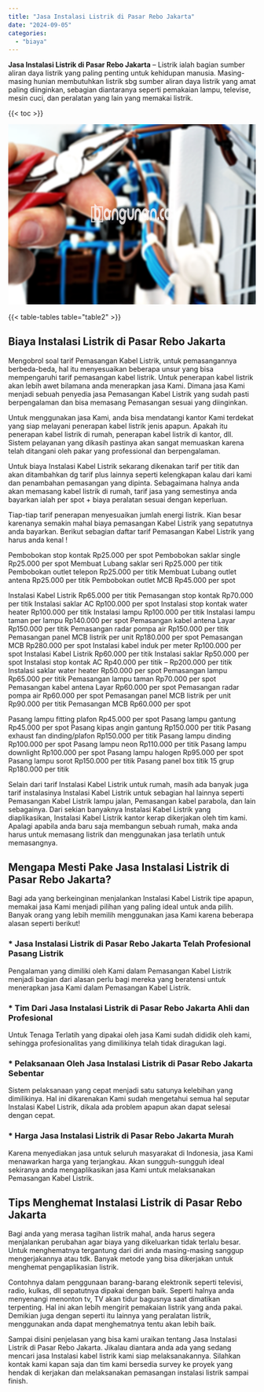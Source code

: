```yaml
---
title: "Jasa Instalasi Listrik di Pasar Rebo Jakarta"
date: "2024-09-05"
categories: 
  - "biaya"
---
```


**Jasa Instalasi Listrik di Pasar Rebo Jakarta** – Listrik ialah bagian sumber aliran daya listrik yang paling penting untuk kehidupan manusia. Masing-masing hunian membutuhkan listrik sbg sumber aliran daya listrik yang amat paling diinginkan, sebagian diantaranya seperti pemakaian lampu, televise, mesin cuci, dan peralatan yang lain yang memakai listrik.

{{< toc >}}

![Jasa Instalasi Listrik di Pasar Rebo Jakarta](/images/instalasi-listrik-murah44.png)

{{< table-tables table="table2" >}}

## Biaya Instalasi Listrik di Pasar Rebo Jakarta

Mengobrol soal tarif Pemasangan Kabel Listrik, untuk pemasangannya berbeda-beda, hal itu menyesuaikan beberapa unsur yang bisa mempengaruhi tarif pemasangan kabel listrik. Untuk penerapan kabel listrik akan lebih awet bilamana anda menerapkan jasa Kami. Dimana jasa Kami menjadi sebuah penyedia jasa Pemasangan Kabel Listrik yang sudah pasti berpengalaman dan bisa memasang Pemasangan sesuai yang diinginkan.

Untuk menggunakan jasa Kami, anda bisa mendatangi kantor Kami terdekat yang siap melayani penerapan kabel listrik jenis apapun. Apakah itu penerapan kabel listrik di rumah, penerapan kabel listrik di kantor, dll. Sistem pelayanan yang dikasih pastinya akan sangat memuaskan karena telah ditangani oleh pakar yang professional dan berpengalaman.

Untuk biaya Instalasi Kabel Listrik sekarang dikenakan tarif per titik dan akan ditambahkan dg tarif plus lainnya seperti kelengkapan kalau dari kami dan penambahan pemasangan yang dipinta. Sebagaimana halnya anda akan memasang kabel listrik di rumah, tarif jasa yang semestinya anda bayarkan ialah per spot + biaya peralatan sesuai dengan keperluan.

Tiap-tiap tarif penerapan menyesuaikan jumlah energi listrik. Kian besar karenanya semakin mahal biaya pemasangan Kabel Listrik yang sepatutnya anda bayarkan. Berikut sebagian daftar tarif Pemasangan Kabel Listrik yang harus anda kenal !

Pembobokan stop kontak Rp25.000 per spot Pembobokan saklar single Rp25.000 per spot Membuat Lubang saklar seri Rp25.000 per titik Pembobokan outlet telepon Rp25.000 per titik Membuat Lubang outlet antena Rp25.000 per titik Pembobokan outlet MCB Rp45.000 per spot

Instalasi Kabel Listrik Rp65.000 per titik Pemasangan stop kontak Rp70.000 per titik Instalasi saklar AC Rp100.000 per spot Instalasi stop kontak water heater Rp100.000 per titik Instalasi lampu Rp100.000 per titik Instalasi lampu taman per lampu Rp140.000 per spot Pemasangan kabel antena Layar Rp150.000 per titik Pemasangan radar pompa air Rp150.000 per titik Pemasangan panel MCB listrik per unit Rp180.000 per spot Pemasangan MCB Rp280.000 per spot Instalasi kabel induk per meter Rp100.000 per spot Instalasi Kabel Listrik Rp60.000 per titik Instalasi saklar Rp50.000 per spot Instalasi stop kontak AC Rp40.000 per titik – Rp200.000 per titik Instalasi saklar water heater Rp50.000 per spot Pemasangan lampu Rp65.000 per titik Pemasangan lampu taman Rp70.000 per spot Pemasangan kabel antena Layar Rp60.000 per spot Pemasangan radar pompa air Rp60.000 per spot Pemasangan panel MCB listrik per unit Rp90.000 per titik Pemasangan MCB Rp60.000 per spot

Pasang lampu fitting plafon Rp45.000 per spot Pasang lampu gantung Rp45.000 per spot Pasang kipas angin gantung Rp150.000 per titik Pasang exhaust fan dinding/plafon Rp150.000 per titik Pasang lampu dinding Rp100.000 per spot Pasang lampu neon Rp110.000 per titik Pasang lampu downlight Rp100.000 per spot Pasang lampu halogen Rp95.000 per spot Pasang lampu sorot Rp150.000 per titik Pasang panel box titik 15 grup Rp180.000 per titik

Selain dari tarif Instalasi Kabel Listrik untuk rumah, masih ada banyak juga tarif instalasinya Instalasi Kabel Listrik untuk sebagian hal lainnya seperti Pemasangan Kabel Listrik lampu jalan, Pemasangan kabel parabola, dan lain sebagainya. Dari sekian banyaknya Instalasi Kabel Listrik yang diaplikasikan, Instalasi Kabel Listrik kantor kerap dikerjakan oleh tim kami. Apalagi apabila anda baru saja membangun sebuah rumah, maka anda harus untuk memasang listrik dan menggunakan jasa terlatih untuk memasangnya.

## Mengapa Mesti Pake Jasa Instalasi Listrik di Pasar Rebo Jakarta?

Bagi ada yang berkeinginan menjalankan Instalasi Kabel Listrik tipe apapun, memakai jasa Kami menjadi pilihan yang paling ideal untuk anda pilih. Banyak orang yang lebih memilih menggunakan jasa Kami karena beberapa alasan seperti berikut!

### \* Jasa Instalasi Listrik di Pasar Rebo Jakarta Telah Profesional Pasang Listrik

Pengalaman yang dimiliki oleh Kami dalam Pemasangan Kabel Listrik menjadi bagian dari alasan perlu bagi mereka yang beratensi untuk menerapkan jasa Kami dalam Pemasangan Kabel Listrik.

### \* Tim Dari Jasa Instalasi Listrik di Pasar Rebo Jakarta Ahli dan Profesional

Untuk Tenaga Terlatih yang dipakai oleh jasa Kami sudah dididik oleh kami, sehingga profesionalitas yang dimilikinya telah tidak diragukan lagi.

### \* Pelaksanaan Oleh Jasa Instalasi Listrik di Pasar Rebo Jakarta Sebentar

Sistem pelaksanaan yang cepat menjadi satu satunya kelebihan yang dimilikinya. Hal ini dikarenakan Kami sudah mengetahui semua hal seputar Instalasi Kabel Listrik, dikala ada problem apapun akan dapat selesai dengan cepat.

### \* Harga Jasa Instalasi Listrik di Pasar Rebo Jakarta Murah

Karena menyediakan jasa untuk seluruh masyarakat di Indonesia, jasa Kami menawarkan harga yang terjangkau. Akan sungguh-sungguh ideal sekiranya anda mengaplikasikan jasa Kami untuk melaksanakan Pemasangan Kabel Listrik.

## Tips Menghemat Instalasi Listrik di Pasar Rebo Jakarta


Bagi anda yang merasa tagihan listrik mahal, anda harus segera menjalankan perubahan agar biaya yang dikeluarkan tidak terlalu besar. Untuk menghematnya tergantung dari diri anda masing-masing sanggup mengerjakannya atau tdk. Banyak metode yang bisa dikerjakan untuk menghemat pengaplikasian listrik.

Contohnya dalam penggunaan barang-barang elektronik seperti televisi, radio, kulkas, dll sepatutnya dipakai dengan baik. Seperti halnya anda menyenangi menonton tv, TV akan tidur bagusnya saat dimatikan terpenting. Hal ini akan lebih mengirit pemakaian listrik yang anda pakai. Demikian juga dengan seperti itu lainnya yang peralatan listrik, menggunakan anda dapat menghematnya tentu akan lebih baik.

Sampai disini penjelasan yang bisa kami uraikan tentang Jasa Instalasi Listrik di Pasar Rebo Jakarta. Jikalau diantara anda ada yang sedang mencari jasa Instalasi kabel listrik kami siap melaksanakannya. Silahkan kontak kami kapan saja dan tim kami bersedia survey ke proyek yang hendak di kerjakan dan melaksanakan pemasangan instalasi listrik sampai finish.
